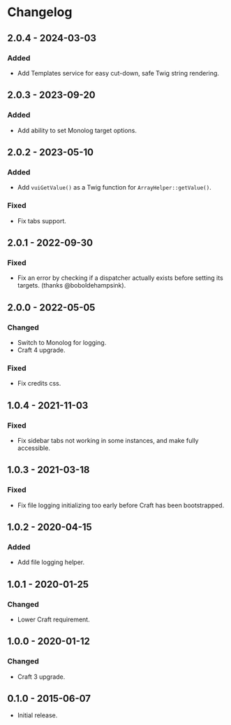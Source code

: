 # Changelog

## 2.0.4 - 2024-03-03

### Added
- Add Templates service for easy cut-down, safe Twig string rendering.

## 2.0.3 - 2023-09-20

### Added
- Add ability to set Monolog target options.

## 2.0.2 - 2023-05-10

### Added
- Add `vuiGetValue()` as a Twig function for `ArrayHelper::getValue()`.

### Fixed
- Fix tabs support.

## 2.0.1 - 2022-09-30

### Fixed
- Fix an error by checking if a dispatcher actually exists before setting its targets. (thanks @boboldehampsink).

## 2.0.0 - 2022-05-05

### Changed
- Switch to Monolog for logging.
- Craft 4 upgrade.

### Fixed
- Fix credits css.

## 1.0.4 - 2021-11-03

### Fixed
- Fix sidebar tabs not working in some instances, and make fully accessible.

## 1.0.3 - 2021-03-18

### Fixed
- Fix file logging initializing too early before Craft has been bootstrapped.

## 1.0.2 - 2020-04-15

### Added
- Add file logging helper.

## 1.0.1 - 2020-01-25

### Changed
- Lower Craft requirement.

## 1.0.0 - 2020-01-12

### Changed
- Craft 3 upgrade.

## 0.1.0 - 2015-06-07

- Initial release.
